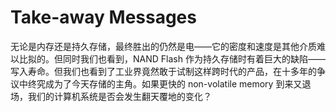 # Take-away Messages
无论是内存还是持久存储，最终胜出的仍然是电——它的密度和速度是其他介质难以比拟的。但同时我们也看到，NAND Flash 作为持久存储时有着巨大的缺陷——写入寿命。但我们也看到了工业界竟然敢于试制这样跨时代的产品，在十多年的争议中终究成为了今天存储的主角。如果更快的 non-volatile memory 到来又退场，我们的计算机系统是否会发生翻天覆地的变化？

